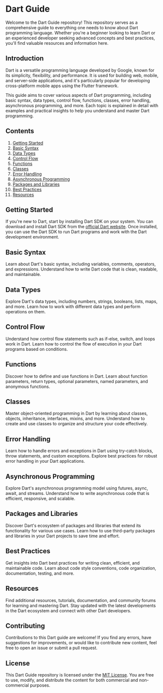 # Dart Guide

Welcome to the Dart Guide repository! This repository serves as a comprehensive guide to everything one needs to know about Dart programming language. Whether you're a beginner looking to learn Dart or an experienced developer seeking advanced concepts and best practices, you'll find valuable resources and information here.

## Introduction

Dart is a versatile programming language developed by Google, known for its simplicity, flexibility, and performance. It is used for building web, mobile, and server-side applications, and it's particularly popular for developing cross-platform mobile apps using the Flutter framework.

This guide aims to cover various aspects of Dart programming, including basic syntax, data types, control flow, functions, classes, error handling, asynchronous programming, and more. Each topic is explained in detail with examples and practical insights to help you understand and master Dart programming.

## Contents

1. [Getting Started](#getting-started)
2. [Basic Syntax](#basic-syntax)
3. [Data Types](#data-types)
4. [Control Flow](#control-flow)
5. [Functions](#functions)
6. [Classes](#classes)
7. [Error Handling](#error-handling)
8. [Asynchronous Programming](#asynchronous-programming)
9. [Packages and Libraries](#packages-and-libraries)
10. [Best Practices](#best-practices)
11. [Resources](#resources)

## Getting Started

If you're new to Dart, start by installing Dart SDK on your system. You can download and install Dart SDK from the [official Dart website](https://dart.dev/get-dart). Once installed, you can use the Dart SDK to run Dart programs and work with the Dart development environment.

## Basic Syntax

Learn about Dart's basic syntax, including variables, comments, operators, and expressions. Understand how to write Dart code that is clean, readable, and maintainable.

## Data Types

Explore Dart's data types, including numbers, strings, booleans, lists, maps, and more. Learn how to work with different data types and perform operations on them.

## Control Flow

Understand how control flow statements such as if-else, switch, and loops work in Dart. Learn how to control the flow of execution in your Dart programs based on conditions.

## Functions

Discover how to define and use functions in Dart. Learn about function parameters, return types, optional parameters, named parameters, and anonymous functions.

## Classes

Master object-oriented programming in Dart by learning about classes, objects, inheritance, interfaces, mixins, and more. Understand how to create and use classes to organize and structure your code effectively.

## Error Handling

Learn how to handle errors and exceptions in Dart using try-catch blocks, throw statements, and custom exceptions. Explore best practices for robust error handling in your Dart applications.

## Asynchronous Programming

Explore Dart's asynchronous programming model using futures, async, await, and streams. Understand how to write asynchronous code that is efficient, responsive, and scalable.

## Packages and Libraries

Discover Dart's ecosystem of packages and libraries that extend its functionality for various use cases. Learn how to use third-party packages and libraries in your Dart projects to save time and effort.

## Best Practices

Get insights into Dart best practices for writing clean, efficient, and maintainable code. Learn about code style conventions, code organization, documentation, testing, and more.

## Resources

Find additional resources, tutorials, documentation, and community forums for learning and mastering Dart. Stay updated with the latest developments in the Dart ecosystem and connect with other Dart developers.

## Contributing

Contributions to this Dart guide are welcome! If you find any errors, have suggestions for improvements, or would like to contribute new content, feel free to open an issue or submit a pull request.

## License

This Dart Guide repository is licensed under the [MIT License](LICENSE). You are free to use, modify, and distribute the content for both commercial and non-commercial purposes.
